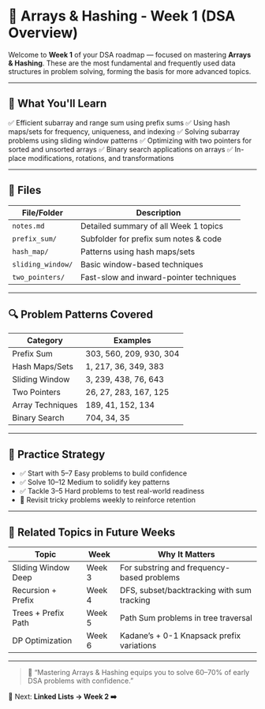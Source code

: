 # 📁 Arrays & Hashing - Week 1 (DSA Overview)

Welcome to **Week 1** of your DSA roadmap — focused on mastering **Arrays & Hashing**. These are the most fundamental and frequently used data structures in problem solving, forming the basis for more advanced topics.

---

## 📘 What You'll Learn

✅ Efficient subarray and range sum using prefix sums
✅ Using hash maps/sets for frequency, uniqueness, and indexing
✅ Solving subarray problems using sliding window patterns
✅ Optimizing with two pointers for sorted and unsorted arrays
✅ Binary search applications on arrays
✅ In-place modifications, rotations, and transformations

---

## 📁 Files

| File/Folder       | Description                             |
| ----------------- | --------------------------------------- |
| `notes.md`        | Detailed summary of all Week 1 topics   |
| `prefix_sum/`     | Subfolder for prefix sum notes & code   |
| `hash_map/`       | Patterns using hash maps/sets           |
| `sliding_window/` | Basic window-based techniques           |
| `two_pointers/`   | Fast-slow and inward-pointer techniques |

---

## 🔍 Problem Patterns Covered

| Category         | Examples                |
| ---------------- | ----------------------- |
| Prefix Sum       | 303, 560, 209, 930, 304 |
| Hash Maps/Sets   | 1, 217, 36, 349, 383    |
| Sliding Window   | 3, 239, 438, 76, 643    |
| Two Pointers     | 26, 27, 283, 167, 125   |
| Array Techniques | 189, 41, 152, 134       |
| Binary Search    | 704, 34, 35             |

---

## 🧠 Practice Strategy

* ✅ Start with 5–7 Easy problems to build confidence
* ✅ Solve 10–12 Medium to solidify key patterns
* ✅ Tackle 3–5 Hard problems to test real-world readiness
* 🔁 Revisit tricky problems weekly to reinforce retention

---

## 🔮 Related Topics in Future Weeks

| Topic               | Week   | Why It Matters                             |
| ------------------- | ------ | ------------------------------------------ |
| Sliding Window Deep | Week 3 | For substring and frequency-based problems |
| Recursion + Prefix  | Week 4 | DFS, subset/backtracking with sum tracking |
| Trees + Prefix Path | Week 5 | Path Sum problems in tree traversal        |
| DP Optimization     | Week 6 | Kadane’s + 0-1 Knapsack prefix variations  |

---

> 🚀 “Mastering Arrays & Hashing equips you to solve 60–70% of early DSA problems with confidence.”

📂 Next: **Linked Lists → Week 2 ➡️**
